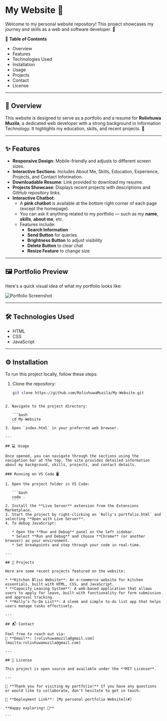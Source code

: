 # My Website 🎉 

Welcome to my personal website repository! This project showcases my journey and skills as a web and software developer. 🌟

📜 **Table of Contents**
- Overview  
- Features  
- Technologies Used  
- Installation  
- Usage  
- Projects  
- Contact  
- License  

---

## 📖 Overview

This website is designed to serve as a portfolio and a resume for **Rolivhuwa Muzila**, a dedicated web developer with a strong background in Information Technology. It highlights my education, skills, and recent projects. 🚀

---

## ✨ Features

- **Responsive Design**: Mobile-friendly and adjusts to different screen sizes.  
- **Interactive Sections**: Includes About Me, Skills, Education, Experience, Projects, and Contact Information.  
- **Downloadable Resume**: Link provided to download my resume.  
- **Projects Showcase**: Displays recent projects with descriptions and GitHub repository links.  
- **Interactive Chatbot**:  
  - A **pink chatbot** is available at the bottom right corner of each page (except the homepage).  
  - You can ask it anything related to my portfolio — such as my **name**, **skills**, **about me**, etc.  
  - Features include:  
    - **Search Information**  
    - **Send Button** for queries  
    - **Brightness Button** to adjust visibility  
    - **Delete Button** to clear chat  
    - **Resize Feature** to change size  

---

## 🖼️ Portfolio Preview

Here's a quick visual idea of what my portfolio looks like:

![Portfolio Screenshot](./c3cd0717-a947-42d9-8252-fa162f87fcfd.png)

---

## 🛠️ Technologies Used

- HTML  
- CSS  
- JavaScript  

---

## ⚙️ Installation

To run this project locally, follow these steps:

1. Clone the repository:  
   ```bash
   git clone https://github.com/RolivhuwaMuzila/My-Website.git
````

2. Navigate to the project directory:

   ```bash
   cd My-Website
   ```
3. Open `index.html` in your preferred web browser.

---

## 💻 Usage

Once opened, you can navigate through the sections using the navigation bar at the top. The site provides detailed information about my background, skills, projects, and contact details.

### Running on VS Code 🖥️

1. Open the project folder in VS Code:

   ```bash
   code .
   ```
2. Install the **Live Server** extension from the Extensions Marketplace.
3. Start the project by right-clicking on `Rolly's portfolio.html` and selecting **Open with Live Server**.
4. To debug JavaScript:

   * Open the **Run and Debug** panel on the left sidebar.
   * Select **Run and Debug** and choose **Chrome** (or another browser) as your environment.
   * Set breakpoints and step through your code in real-time.

---

## 🚀 Projects

Here are some recent projects featured on the website:

* **Kitchen Bliss Website**: An e-commerce website for kitchen essentials, built with HTML, CSS, and JavaScript.
* **Capacity Leaving System**: A web-based application that allows users to apply for leave, built with functionality for form submission and approval tracking.
* **Rolly’s To-Do List**: A sleek and simple to-do list app that helps users manage tasks effectively.

---

## 📬 Contact

Feel free to reach out via:
📧 **Email**: [rolivhuwamuzila@gmail.com](mailto:rolivhuwamuzila@gmail.com)

---

## 📄 License

This project is open source and available under the **MIT License**.

---

🎉 **Thank you for visiting my portfolio!** If you have any questions or would like to collaborate, don't hesitate to get in touch.

🔗 **Deployment Link**: [My personal portfolio Website](#)

**Happy exploring! 🌟**

```

